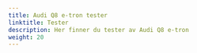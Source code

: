```yaml
---
title: Audi Q8 e-tron tester
linktitle: Tester
description: Her finner du tester av Audi Q8 e-tron
weight: 20
---
```

